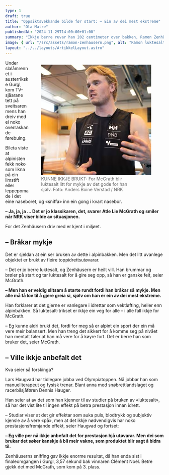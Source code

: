 ```yaml
---
type: 1
draft: true
title: "Oppsiktsvekkande bilde før start: – Ein av dei mest ekstreme"
author: "Ola Matre"
publishedAt: "2024-11-29T14:00:00+01:00"
summary: "Ikkje berre ruvar han 202 centimeter over bakken, Ramon Zenhäusern har også ein heilt eigen måte å førebu seg på før start."
image: { url: "/src/assets/ramon-zenhausern.png", alt: "Ramon luktesalt" }
layout: "../../layouts/ArtikkelLayout.astro"
---
```


<figure style="float:right;">
  <img src="/src/assets/atle-mcgrath.png" alt="Atle Lie McGrath på Olympiatoppen">
  <figcaption style="color:#666;width:300px">KUNNE IKKJE BRUKT: For McGrath blir luktesalt litt for mykje av det gode for han sjølv. Foto: Anders Boine Verstad / NRK</figcaption>
</figure>

Under slalåmrennet i austerrikske Gurgl, kom TV-sjåarane tett på sveitsaren mens han dreiv med ei noko overraskande førebuing.

Bileta viste at alpinisten fekk noko som likna på ein limstift eller leppepomade i det eine naseboret, og «sniffa» inn ein gong i kvart nasebor.

**– Ja, ja, ja ... Det er jo klassikaren, det, svarer Atle Lie McGrath og smiler når NRK viser bilde av situasjonen.**

For det Zenhäusern driv med er kjent i miljøet.

## – Bråkar mykje

Det er sjeldan at ein ser bruken av dette i alpinbakken. Men det litt uvanlege objektet er brukt av fleire toppidrettsutøvarar.

– Det er jo berre luktesalt, og Zenhäusern er heilt vill. Han brummar og brøler på start og tar luktesalt for å gire seg opp, så han er ganske feit, seier McGrath.

**– Men han er veldig slitsam å starte rundt fordi han bråkar så mykje. Men alle må få lov til å gjere greia si, sjølv om han er ein av dei mest ekstreme.**

Han forklarer at det gjerne er vanlegare i idrettar som vektløfting, heller enn alpinbakken. Så luktesalt-trikset er ikkje ein veg for alle – i alle fall ikkje for McGrath.

– Eg kunne aldri brukt det, fordi for meg så er alpint ein sport der ein må vere meir balansert. Men han treng det sikkert for å komme seg på nivået han mentalt føler at han må vere for å køyre fort. Det er berre han som bruker det, seier McGrath.

## – Ville ikkje anbefalt det

Kva seier så forskinga?

Lars Haugvad har tidlegare jobba ved Olympiatoppen. Nå jobbar han som manuellterapeut og fysisk trenar. Blant anna med snøbrettlandslaget og racerbilsjåføren Dennis Hauger.

Han seier at av det som han kjenner til av studier på bruken av «luktesalt», så har det vist lite til ingen effekt på betra prestasjon innan idrett.

– Studiar viser at det gir effektar som auka puls, blodtrykk og subjektiv kjensle av å vere «på», men at det ikkje nødvendigvis har noko prestasjonsfremjande effekt, seier Haugvad og fortset:

**– Eg ville per nå ikkje anbefalt det for prestasjon hjå utøvarar. Men dei som brukar det søker kanskje å bli meir vakne, som produktet blir sagt å bidra til.**

Zenhäuserns sniffing gav ikkje enorme resultat, då han enda sist i finaleomgangen i Gurgl, 3,57 sekund bak vinnaren Clément Noël. Betre gjekk det med McGrath, som kom på 3. plass.

